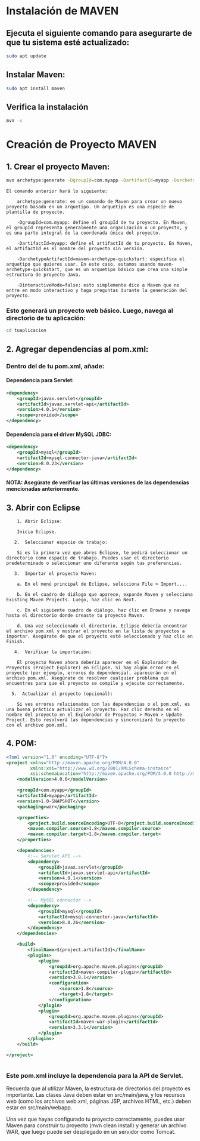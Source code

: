 # Instalación de MAVEN

## Ejecuta el siguiente comando para asegurarte de que tu sistema esté actualizado:

```bash
sudo apt update
```
## Instalar Maven:

```bash
sudo apt install maven
```

## Verifica la instalación

```bash
mvn -v
```
# Creación de Proyecto MAVEN
## 1. Crear el proyecto Maven:
```bash
mvn archetype:generate -DgroupId=com.myapp -DartifactId=myapp -DarchetypeArtifactId=maven-archetype-webapp -DinteractiveMode=false

```
```
El comando anterior hará lo siguiente:

    archetype:generate: es un comando de Maven para crear un nuevo proyecto basado en un arquetipo. Un arquetipo es una especie de plantilla de proyecto.

    -DgroupId=com.myapp: define el groupId de tu proyecto. En Maven, el groupId representa generalmente una organización o un proyecto, y es una parte integral de la coordenada única del proyecto.

    -DartifactId=myapp: define el artifactId de tu proyecto. En Maven, el artifactId es el nombre del proyecto sin versión.

    -DarchetypeArtifactId=maven-archetype-quickstart: especifica el arquetipo que quieres usar. En este caso, estamos usando maven-archetype-quickstart, que es un arquetipo básico que crea una simple estructura de proyecto Java.

    -DinteractiveMode=false: esto simplemente dice a Maven que no entre en modo interactivo y haga preguntas durante la generación del proyecto.
```

### Esto generará un proyecto web básico. Luego, navega al directorio de tu aplicación:
```bash
cd tuaplicacion
```
## 2. Agregar dependencias al pom.xml:
### Dentro del <dependencies> de tu pom.xml, añade:
####  Dependencia para Servlet:
```xml
<dependency>
    <groupId>javax.servlet</groupId>
    <artifactId>javax.servlet-api</artifactId>
    <version>4.0.1</version>
    <scope>provided</scope>
</dependency>

```
####     Dependencia para el driver MySQL JDBC:
```xml
<dependency>
    <groupId>mysql</groupId>
    <artifactId>mysql-connector-java</artifactId>
    <version>8.0.23</version>
</dependency>
```

#### NOTA: Asegúrate de verificar las últimas versiones de las dependencias mencionadas anteriormente.
## 3. Abrir con Eclipse
```
    1. Abrir Eclipse:

    Inicia Eclipse.

   2.  Seleccionar espacio de trabajo:

    Si es la primera vez que abres Eclipse, te pedirá seleccionar un directorio como espacio de trabajo. Puedes usar el directorio predeterminado o seleccionar uno diferente según tus preferencias.

   3.  Importar el proyecto Maven:

    a. En el menú principal de Eclipse, selecciona File > Import....

    b. En el cuadro de diálogo que aparece, expande Maven y selecciona Existing Maven Projects. Luego, haz clic en Next.

    c. En el siguiente cuadro de diálogo, haz clic en Browse y navega hasta el directorio donde creaste tu proyecto Maven.

    d. Una vez seleccionado el directorio, Eclipse debería encontrar el archivo pom.xml y mostrar el proyecto en la lista de proyectos a importar. Asegúrate de que el proyecto esté seleccionado y haz clic en Finish.

   4.  Verificar la importación:

    El proyecto Maven ahora debería aparecer en el Explorador de Proyectos (Project Explorer) en Eclipse. Si hay algún error en el proyecto (por ejemplo, errores de dependencia), aparecerán en el archivo pom.xml. Asegúrate de resolver cualquier problema que encuentres para que el proyecto se compile y ejecute correctamente.

  5.  Actualizar el proyecto (opcional):

    Si ves errores relacionados con las dependencias o el pom.xml, es una buena práctica actualizar el proyecto. Haz clic derecho en el nombre del proyecto en el Explorador de Proyectos > Maven > Update Project. Esto resolverá las dependencias y sincronizará tu proyecto con el archivo pom.xml.
```

## 4. POM:
```xml
<?xml version="1.0" encoding="UTF-8"?>
<project xmlns="http://maven.apache.org/POM/4.0.0"
         xmlns:xsi="http://www.w3.org/2001/XMLSchema-instance"
         xsi:schemaLocation="http://maven.apache.org/POM/4.0.0 http://maven.apache.org/xsd/maven-4.0.0.xsd">
    <modelVersion>4.0.0</modelVersion>

    <groupId>com.myapp</groupId>
    <artifactId>myapp</artifactId>
    <version>1.0-SNAPSHOT</version>
    <packaging>war</packaging>

    <properties>
        <project.build.sourceEncoding>UTF-8</project.build.sourceEncoding>
        <maven.compiler.source>1.8</maven.compiler.source>
        <maven.compiler.target>1.8</maven.compiler.target>
    </properties>

    <dependencies>
        <!-- Servlet API -->
        <dependency>
            <groupId>javax.servlet</groupId>
            <artifactId>javax.servlet-api</artifactId>
            <version>4.0.1</version>
            <scope>provided</scope>
        </dependency>

        <!-- MySQL connector -->
        <dependency>
            <groupId>mysql</groupId>
            <artifactId>mysql-connector-java</artifactId>
            <version>8.0.26</version>
        </dependency>
    </dependencies>

    <build>
        <finalName>${project.artifactId}</finalName>
        <plugins>
            <plugin>
                <groupId>org.apache.maven.plugins</groupId>
                <artifactId>maven-compiler-plugin</artifactId>
                <version>3.8.1</version>
                <configuration>
                    <source>1.8</source>
                    <target>1.8</target>
                </configuration>
            </plugin>
            <plugin>
                <groupId>org.apache.maven.plugins</groupId>
                <artifactId>maven-war-plugin</artifactId>
                <version>3.3.1</version>
            </plugin>
        </plugins>
    </build>

</project>



```
### Este pom.xml incluye la dependencia para la API de Servlet.

Recuerda que al utilizar Maven, la estructura de directorios del proyecto es importante. Las clases Java deben estar en src/main/java, y los recursos web (como los archivos web.xml, páginas JSP, archivos HTML, etc.) deben estar en src/main/webapp.

Una vez que hayas configurado tu proyecto correctamente, puedes usar Maven para construir tu proyecto (mvn clean install) y generar un archivo WAR, que luego puede ser desplegado en un servidor como Tomcat.
